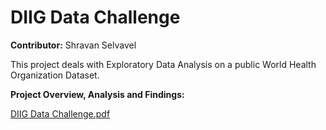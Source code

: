 # DIIG Data Challenge

**Contributor:** Shravan Selvavel

This project deals with Exploratory Data Analysis on a public World Health Organization Dataset.

**Project Overview, Analysis and Findings:**

[DIIG Data Challenge.pdf](https://github.com/user-attachments/files/20140697/DIIG.Data.Challenge.pdf)

